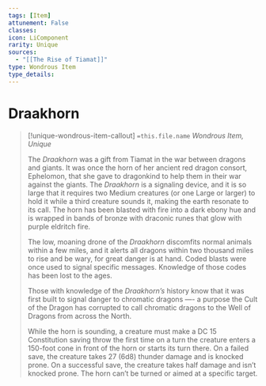 ```yaml
---
tags: [Item]
attunement: False
classes: 
icon: LiComponent
rarity: Unique
sources:
  - "[[The Rise of Tiamat]]"
type: Wondrous Item
type_details: 
---
```

# Draakhorn
>[!unique-wondrous-item-callout] `=this.file.name`
>*Wondrous Item, Unique*
>
>The *Draakhorn* was a gift from Tiamat in the war between dragons and giants. It was once the horn of her ancient red dragon consort, Ephelomon, that she gave to dragonkind to help them in their war against the giants. The *Draakhorn* is a signaling device, and it is so large that it requires two Medium creatures (or one Large or larger) to hold it while a third creature sounds it, making the earth resonate to its call. The horn has been blasted with fire into a dark ebony hue and is wrapped in bands of bronze with draconic runes that glow with purple eldritch fire.
>
>The low, moaning drone of the *Draakhorn* discomfits normal animals within a few miles, and it alerts all dragons within two thousand miles to rise and be wary, for great danger is at hand. Coded blasts were once used to signal specific messages. Knowledge of those codes has been lost to the ages.
>
>Those with knowledge of the *Draakhorn’s* history know that it was first built to signal danger to chromatic dragons —- a purpose the Cult of the Dragon has corrupted to call chromatic dragons to the Well of Dragons from across the North.
>
>While the horn is sounding, a creature must make a DC 15 Constitution saving throw the first time on a turn the creature enters a 150-foot cone in front of the horn or starts its turn there. On a failed save, the creature takes 27 (6d8) thunder damage and is knocked prone. On a successful save, the creature takes half damage and isn’t knocked prone. The horn can’t be turned or aimed at a specific target.
>
>
